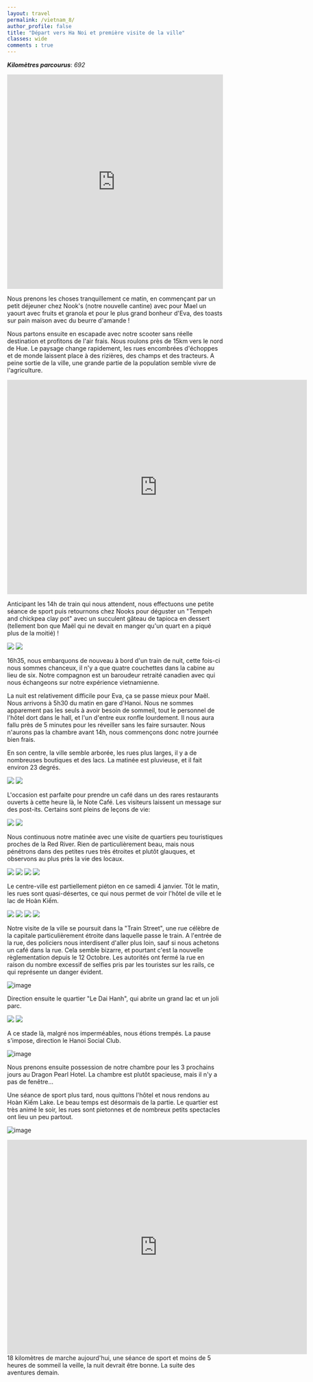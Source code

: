 ```yaml
---
layout: travel
permalink: /vietnam_8/
author_profile: false
title: "Départ vers Ha Noi et première visite de la ville"
classes: wide
comments : true
---
```


<!-- jQuery 1.8 or later, 33 KB -->
<script src="https://ajax.googleapis.com/ajax/libs/jquery/1.11.1/jquery.min.js"></script>

<!-- Fotorama from CDNJS, 19 KB -->
<link  href="https://cdnjs.cloudflare.com/ajax/libs/fotorama/4.6.4/fotorama.css" rel="stylesheet">
<script src="https://cdnjs.cloudflare.com/ajax/libs/fotorama/4.6.4/fotorama.js"></script>

***Kilomètres parcourus***: *692*

<iframe src="https://www.google.com/maps/d/u/0/embed?mid=1XcJdLV9VctZKjAwfBqZCiuvDn2gfeOJg" width="100%" height="500" frameBorder="0"></iframe>

<br>

Nous prenons les choses tranquillement ce matin, en commençant par un petit déjeuner chez Nook's (notre nouvelle cantine) avec pour Mael un yaourt avec fruits et granola et pour le plus grand bonheur d'Eva, des toasts sur pain maison avec du beurre d'amande !

Nous partons ensuite en escapade avec notre scooter sans réelle destination et profitons de l'air frais. Nous roulons près de 15km vers le nord de Hue. Le paysage change rapidement, les rues encombrées d'échoppes et de monde laissent place à des rizières, des champs et des tracteurs. A peine sortie de la ville, une grande partie de la population semble vivre de l'agriculture. 

<iframe width="700" height="500" src="https://www.youtube.com/embed/Z_SkBUjL1gI" frameborder="0" allow="accelerometer; autoplay; encrypted-media; gyroscope; picture-in-picture" allowfullscreen></iframe>

<br>

Anticipant les 14h de train qui nous attendent, nous effectuons une petite séance de sport puis retournons chez Nooks pour déguster un "Tempeh and chickpea clay pot" avec un succulent gâteau de tapioca en dessert (tellement bon que Maël qui ne devait en manger qu'un quart en a piqué plus de la moitié) !

<div class="fotorama">
  <img src="https://drive.google.com/uc?id=1PBEb7ebrxPEs2xvRvGd5y3ecITA0Cdqu">
  <img src="https://drive.google.com/uc?id=1xFJy1SGTI-ISIpI-iW2GbCu33WNxvoN7">
</div>

16h35, nous embarquons de nouveau à bord d'un train de nuit, cette fois-ci nous sommes chanceux, il n'y a que quatre couchettes dans la cabine au lieu de six. Notre compagnon est un baroudeur retraité canadien avec qui nous échangeons sur notre expérience vietnamienne. 

La nuit est relativement difficile pour Eva, ça se passe mieux pour Maël. Nous arrivons à 5h30 du matin en gare d'Hanoi. Nous ne sommes apparement pas les seuls à avoir besoin de sommeil, tout le personnel de l'hôtel dort dans le hall, et l'un d'entre eux ronfle lourdement. Il nous aura fallu près de 5 minutes pour les réveiller sans les faire sursauter. Nous n'aurons pas la chambre avant 14h, nous commençons donc notre journée bien frais.

En son centre, la ville semble arborée, les rues plus larges, il y a de nombreuses boutiques et des lacs. La matinée est pluvieuse, et il fait environ 23 degrés.

<div class="fotorama">
  <img src="https://drive.google.com/uc?id=1rX3FSkGHrRvBe580kxvZfsCHTtR4g9pP">
  <img src="https://drive.google.com/uc?id=1eTnnh9DT0e_Dfd3k5PMOzl_lbm04h3la">
</div>

L'occasion est parfaite pour prendre un café dans un des rares restaurants ouverts à cette heure là, le Note Café. Les visiteurs laissent un message sur des post-its. Certains sont pleins de leçons de vie:

<div class="fotorama">
  <img src="https://drive.google.com/uc?id=1FeZ9esWj3-v7tMeIpegBaJY5t3_mRrhf">
  <img src="https://drive.google.com/uc?id=1hxydM4f-sJpv3BaAbtI3d_U33A0jhASb">
</div>

Nous continuous notre matinée avec une visite de quartiers peu touristiques proches de la Red River. Rien de particulièrement beau, mais nous pénétrons dans des petites rues très étroites et plutôt glauques, et observons au plus près la vie des locaux.

<div class="fotorama">
  <img src="https://drive.google.com/uc?id=1YsCu7yIXn-nTsr2JH9Kp3nlSPnn1o77B">
  <img src="https://drive.google.com/uc?id=1mYdRps_e-zuyC1ljlQGIprFPsfIPj9m2">
  <img src="https://drive.google.com/uc?id=1iQs0vJsHOhIhcHbGncDJU25u53buwsPJ">
  <img src="https://drive.google.com/uc?id=1DKaeyumtlaZWGCvCmh-ajyDJXyJNW0MA">
</div>

Le centre-ville est partiellement piéton en ce samedi 4 janvier. Tôt le matin, les rues sont quasi-désertes, ce qui nous permet de voir l'hôtel de ville et le lac de Hoàn Kiếm. 

<div class="fotorama">
  <img src="https://drive.google.com/uc?id=1Dbhs4eC-jadKz8aBBQupdxCax0bgEjvb">
  <img src="https://drive.google.com/uc?id=1q0NFFJIq912qFcdx4CNPBohmzzHkKIoh">
  <img src="https://drive.google.com/uc?id=1WAPLTdu1wiY_w-JvUOnqS5vSq8JXZ2IK">
  <img src="https://drive.google.com/uc?id=1rU9078yjhtq6Vi1fzaTMgWUzzQ3r8lkW">
</div>

Notre visite de la ville se poursuit dans la "Train Street", une rue célèbre de la capitale particulièrement étroite dans laquelle passe le train. A l'entrée de la rue, des policiers nous interdisent d'aller plus loin, sauf si nous achetons un café dans la rue. Cela semble bizarre, et pourtant c'est la nouvelle règlementation depuis le 12 Octobre. Les autorités ont fermé la rue en raison du nombre excessif de selfies pris par les touristes sur les rails, ce qui représente un danger évident.

![image](https://drive.google.com/uc?id=1HbRxhePkyN_s-6TPBtGbl1J5Sr2gnBxf)

Direction ensuite le quartier "Le Dai Hanh", qui abrite un grand lac et un joli parc.

<div class="fotorama">
  <img src="https://drive.google.com/uc?id=1IJJVKOzarPO9-way7AMdX2cAFr-b-ovu">
  <img src="https://drive.google.com/uc?id=124XvtRJQA4F7o9csxvbyAh5XyaGVRIZF">
</div>

A ce stade là, malgré nos imperméables, nous étions trempés. La pause s'impose, direction le Hanoi Social Club.

![image](https://drive.google.com/uc?id=1t4abp2H-1JraI1fGQ16-u7_UJQ5JTgCr)

Nous prenons ensuite possession de notre chambre pour les 3 prochains jours au Dragon Pearl Hotel. La chambre est plutôt spacieuse, mais il n'y a pas de fenêtre... 

Une séance de sport plus tard, nous quittons l'hôtel et nous rendons au Hoàn Kiếm Lake. Le beau temps est désormais de la partie. Le quartier est très animé le soir, les rues sont pietonnes et de nombreux petits spectacles ont lieu un peu partout.

![image](https://drive.google.com/uc?id=18LJBfrRVtT9v6RxfSycGMI-4CRNB8hdY)

<iframe width="700" height="500" src="https://www.youtube.com/embed/XD7QL9UaCGE" frameborder="0" allow="accelerometer; autoplay; encrypted-media; gyroscope; picture-in-picture" allowfullscreen></iframe>

<br>
18 kilomètres de marche aujourd'hui, une séance de sport et moins de 5 heures de sommeil la veille, la nuit devrait être bonne. La suite des aventures demain.